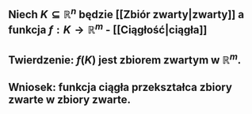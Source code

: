 ## Niech $K \subseteq \mathbb{R}^n$ będzie [[Zbiór zwarty|zwarty]] a funkcja $f:K\rightarrow \mathbb{R}^m$ - [[Ciągłość|ciągła]]
## **Twierdzenie**: $f(K)$ jest zbiorem zwartym w $\mathbb{R}^m$.
## **Wniosek**: funkcja ciągła przekształca zbiory zwarte w zbiory zwarte.
